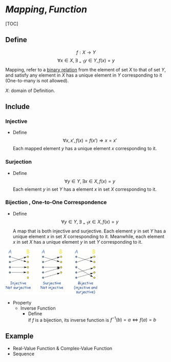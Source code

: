 # $Mapping, Function$

[TOC]

## Define  
$$
f: X \to Y  \tag{Function}
$$
$$
\forall x \in X, \exists_{= 1} y \in Y, f(x) = y
$$
Mapping, refer to a [binary relation](./Relation.md) from the element of set $X$ to that of set $Y$, and satisfy any element in $X$ has a unique element in $Y$ corresponding to it (One-to-many is not allowed).

$X$: domain of Definition.

## Include

### Injective

- Define  
  $$
  \forall x, x', f(x) = f(x') \Rightarrow x = x'
  $$
  Each mapped element $y$ has a unique element $x$ corresponding to it.

### Surjection

- Define
  $$
  \forall y \in Y, \exists x \in X, f(x) = y
  $$
  Each element $y$ in set $Y$ has a element $x$ in set $X$ corresponding to it.

### Bijection , One-to-One Correspondence

- Define
  $$
  \forall y \in Y, \exists_{= 1} x \in X, f(x) = y
  $$
  A map that is both injective and surjective. Each element $y$ in set $Y$ has a unique element $x$ in set $X$ corresponding to it. Meanwhile, each element $x$ in set $X$ has a unique element $y$ in set $Y$ corresponding to it.

<img src="assets/R-16983288702011.png" alt="R" style="zoom: 30%;" />

- Property
  * Inverse Function
    - Define  
      if $f$ is a bijection, its inverse function is $f^{-1}(b) = a \Leftrightarrow f(a) = b$

## Example

* Real-Value Function & Complex-Value Function
* Sequence